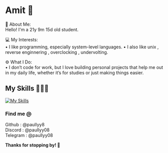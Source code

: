 # Amit 🌻

👤 About Me:  
Hello! I'm a 21y 9m 15d old student.

💻 My Interests:  
• I like programming, especially system-level languages. 
• I also like unix , reverse enginnering , overclocking , undervolting. 

⚙️ What I Do:  
• I don’t code for work, but I love building personal projects that help me out in my daily life, whether it’s for studies or just making things easier.

## My Skills 👨🏻‍💻
[![My Skills](https://skillicons.dev/icons?i=c,python,js,html,css)](https://skillicons.dev)

### Find me @
Github    : @paullyy8 <br>
Discord   : @paullyy08 <br>
Telegram  : @paullyy08

**Thanks for stopping by! 👋**
